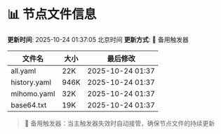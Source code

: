 # 📊 节点文件信息

**更新时间**: 2025-10-24 01:37:05 北京时间
**更新方式**: 🔄 备用触发器

| 文件名 | 大小 | 最后修改 |
|--------|------|----------|
| all.yaml | 22K | 2025-10-24 01:37 |
| history.yaml | 946K | 2025-10-24 01:37 |
| mihomo.yaml | 32K | 2025-10-24 01:37 |
| base64.txt | 19K | 2025-10-24 01:37 |

> 🔄 备用触发器：当主触发器失效时自动接管，确保节点文件的持续更新

